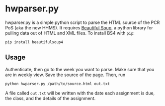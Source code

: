 hwparser.py
===========

hwparser.py is a simple python script to parse the HTML source of the PCR PoS
(aka the new HHMS). It requires [Beautiful
Soup](http://www.crummy.com/software/BeautifulSoup/), a python library for
pulling data out of HTML and XML files. To install BS4 with `pip`:
```
pip install beautifulsoup4
```

## Usage
Authenticate, then go to the week you want to parse. Make sure that you are in
weekly view. Save the source of the page. Then, run
```
python hwparser.py /path/to/source.html out.txt
```
A file called `out.txt` will be written with the date each assignment is due,
the class, and the details of the assignment.
